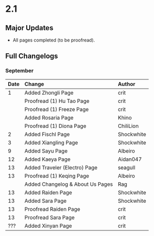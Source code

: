 # 2.1

## Major Updates

* All pages completed \(to be proofread\).

## Full Changelogs

### September

| Date | Change | Author |
| :--- | :--- | :--- |
| 1 | Added Zhongli Page | crit |
|  | Proofread \(1\) Hu Tao Page | crit |
|  | Proofread \(1\) Freeze Page | crit |
|  | Added Rosaria Page | Khino |
|  | Proofread \(1\) Diona Page | ChiliLion |
| 2 | Added Fischl Page | Shockwhite |
| 3 | Added Xiangling Page | Shockwhite |
| 9 | Added Sayu Page | Albeiro |
| 12 | Added Kaeya Page | Aidan047 |
| 13 | Added Traveler \(Electro\) Page | seagull |
| 13 | Proofread \(1\) Keqing Page | Albeiro |
|  | Added Changelog & About Us Pages | Rag |
| 13 | Added Raiden Page | Shockwhite |
| 13 | Added Sara Page | Shockwhite |
| 13 | Proofread Raiden Page | crit |
| 13 | Proofread Sara Page | crit |
| ??? | Added Xinyan Page | crit |


